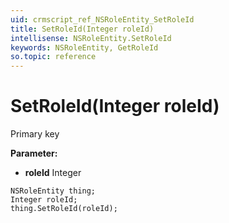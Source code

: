 ```yaml
---
uid: crmscript_ref_NSRoleEntity_SetRoleId
title: SetRoleId(Integer roleId)
intellisense: NSRoleEntity.SetRoleId
keywords: NSRoleEntity, GetRoleId
so.topic: reference
---
```


# SetRoleId(Integer roleId)

Primary key

**Parameter:** 
* **roleId** Integer

```crmscript
NSRoleEntity thing;
Integer roleId;
thing.SetRoleId(roleId);
```

